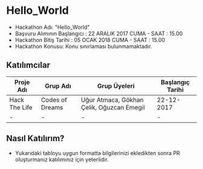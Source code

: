 # Hello_World 
- Hackathon Adı: "Hello_World" 
- Başvuru Alımının Başlangıcı : 22 ARALIK 2017 CUMA - SAAT : 15.00
- Hackathon Bitiş Tarihi : 05 OCAK 2018 CUMA - SAAT : 15.00
- Hackathon Konusu:
  Konu sınırlaması bulunmamaktadır.
  
## Katılımcılar
| Proje Adı  | Grup Adı | Grup Üyeleri | Başlangıç Tarihi |
| ------------- | ------------- | ------------- | ------------- |
| Hack The Life  | Codes of Dreams | Uğur Atmaca, Gökhan Çelik, Oğuzcan Emegil | 22-12-2017 |
|  - | - | - | - |

## Nasıl Katılırım?
  - Yukarıdaki tabloyu uygun formatta bilgilerinizi ekledikten sonra PR oluşturmanız katılımınız için yeterlidir.
